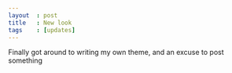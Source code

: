 ```yaml
---
layout  : post
title   : New look
tags    : [updates]
---
```


Finally got around to writing my own theme, and an excuse to post something
